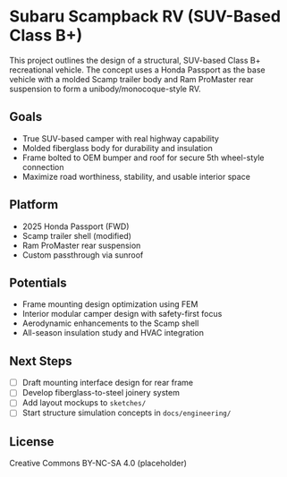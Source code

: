 # Subaru Scampback RV (SUV-Based Class B+)

This project outlines the design of a structural, SUV-based Class B+ recreational vehicle. The concept uses a Honda Passport as the base vehicle with a molded Scamp trailer body and Ram ProMaster rear suspension to form a unibody/monocoque-style RV.

## Goals

- True SUV-based camper with real highway capability
- Molded fiberglass body for durability and insulation
- Frame bolted to OEM bumper and roof for secure 5th wheel-style connection
- Maximize road worthiness, stability, and usable interior space

## Platform

- 2025 Honda Passport (FWD)
- Scamp trailer shell (modified)
- Ram ProMaster rear suspension
- Custom passthrough via sunroof

## Potentials

- Frame mounting design optimization using FEM
- Interior modular camper design with safety-first focus
- Aerodynamic enhancements to the Scamp shell
- All-season insulation study and HVAC integration

## Next Steps

- [ ] Draft mounting interface design for rear frame
- [ ] Develop fiberglass-to-steel joinery system
- [ ] Add layout mockups to `sketches/`
- [ ] Start structure simulation concepts in `docs/engineering/`

## License

Creative Commons BY-NC-SA 4.0 (placeholder)
